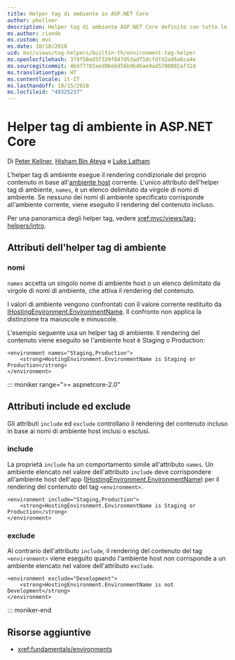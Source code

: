 ```yaml
---
title: Helper tag di ambiente in ASP.NET Core
author: pkellner
description: Helper tag di ambiente ASP.NET Core definito con tutte le proprietà
ms.author: riande
ms.custom: mvc
ms.date: 10/10/2018
uid: mvc/views/tag-helpers/builtin-th/environment-tag-helper
ms.openlocfilehash: 379f58ed37329f047d53adf1dcfdfd2ad6a6ca4e
ms.sourcegitcommit: 4bdf7703aed86ebd56b9b4bae9ad5700002af32d
ms.translationtype: HT
ms.contentlocale: it-IT
ms.lasthandoff: 10/15/2018
ms.locfileid: "49325237"
---
```

# <a name="environment-tag-helper-in-aspnet-core"></a>Helper tag di ambiente in ASP.NET Core

Di [Peter Kellner](http://peterkellner.net), [Hisham Bin Ateya](https://twitter.com/hishambinateya) e [Luke Latham](https://github.com/guardrex)

L'helper tag di ambiente esegue il rendering condizionale del proprio contenuto in base all'[ambiente host](xref:fundamentals/environments) corrente. L'unico attributo dell'helper tag di ambiente, `names`, è un elenco delimitato da virgole di nomi di ambiente. Se nessuno dei nomi di ambiente specificato corrisponde all'ambiente corrente, viene eseguito il rendering del contenuto incluso.

Per una panoramica degli helper tag, vedere <xref:mvc/views/tag-helpers/intro>.

## <a name="environment-tag-helper-attributes"></a>Attributi dell'helper tag di ambiente

### <a name="names"></a>nomi

`names` accetta un singolo nome di ambiente host o un elenco delimitato da virgole di nomi di ambiente, che attiva il rendering del contenuto.

I valori di ambiente vengono confrontati con il valore corrente restituito da [IHostingEnvironment.EnvironmentName](xref:Microsoft.AspNetCore.Hosting.IHostingEnvironment.EnvironmentName*). Il confronto non applica la distinzione tra maiuscole e minuscole.

L'esempio seguente usa un helper tag di ambiente. Il rendering del contenuto viene eseguito se l'ambiente host è Staging o Production:

```cshtml
<environment names="Staging,Production">
    <strong>HostingEnvironment.EnvironmentName is Staging or Production</strong>
</environment>
```

::: moniker range=">= aspnetcore-2.0"

## <a name="include-and-exclude-attributes"></a>Attributi include ed exclude

Gli attributi `include` ed `exclude` controllano il rendering del contenuto incluso in base ai nomi di ambiente host inclusi o esclusi.

### <a name="include"></a>include

La proprietà `include` ha un comportamento simile all'attributo `names`. Un ambiente elencato nel valore dell'attributo `include` deve corrispondere all'ambiente host dell'app ([IHostingEnvironment.EnvironmentName](xref:Microsoft.AspNetCore.Hosting.IHostingEnvironment.EnvironmentName*)) per il rendering del contenuto del tag `<environment>`.

```cshtml
<environment include="Staging,Production">
    <strong>HostingEnvironment.EnvironmentName is Staging or Production</strong>
</environment>
```

### <a name="exclude"></a>exclude

Al contrario dell'attributo `include`, il rendering del contenuto del tag `<environment>` viene eseguito quando l'ambiente host non corrisponde a un ambiente elencato nel valore dell'attributo `exclude`.

```cshtml
<environment exclude="Development">
    <strong>HostingEnvironment.EnvironmentName is not Development</strong>
</environment>
```

::: moniker-end

## <a name="additional-resources"></a>Risorse aggiuntive

* <xref:fundamentals/environments>
